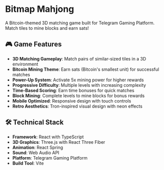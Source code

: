 # Bitmap Mahjong

A Bitcoin-themed 3D matching game built for Telegram Gaming Platform. Match tiles to mine blocks and earn sats!

## 🎮 Game Features

- **3D Matching Gameplay**: Match pairs of similar-sized tiles in a 3D environment
- **Bitcoin Mining Theme**: Earn sats (Bitcoin's smallest unit) for successful matches
- **Power-Up System**: Activate 5x mining power for higher rewards
- **Progressive Difficulty**: Multiple levels with increasing complexity
- **Time-Based Scoring**: Earn time bonuses for quick matches
- **Block Mining**: Complete levels to mine blocks for bonus rewards
- **Mobile Optimized**: Responsive design with touch controls
- **Retro Aesthetics**: Tron-inspired visual design with neon effects

## 🛠️ Technical Stack

- **Framework**: React with TypeScript
- **3D Graphics**: Three.js with React Three Fiber
- **Animation**: React Spring
- **Sound**: Web Audio API
- **Platform**: Telegram Gaming Platform
- **Build Tool**: Vite
